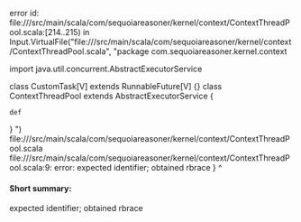 error id: file://<WORKSPACE>/src/main/scala/com/sequoiareasoner/kernel/context/ContextThreadPool.scala:[214..215) in Input.VirtualFile("file://<WORKSPACE>/src/main/scala/com/sequoiareasoner/kernel/context/ContextThreadPool.scala", "package com.sequoiareasoner.kernel.context

import java.util.concurrent.AbstractExecutorService

class CustomTask[V] extends RunnableFuture[V] {}
class ContextThreadPool extends AbstractExecutorService {

    def 
}
")
file://<WORKSPACE>/src/main/scala/com/sequoiareasoner/kernel/context/ContextThreadPool.scala
file://<WORKSPACE>/src/main/scala/com/sequoiareasoner/kernel/context/ContextThreadPool.scala:9: error: expected identifier; obtained rbrace
}
^
#### Short summary: 

expected identifier; obtained rbrace